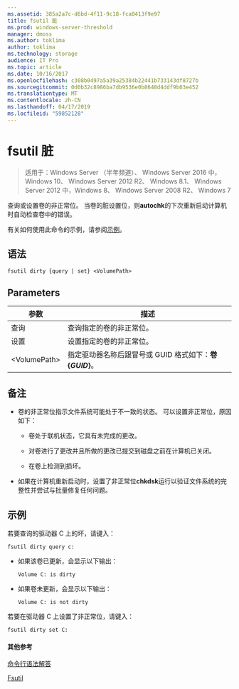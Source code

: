 ```yaml
---
ms.assetid: 385a2a7c-d6bd-4f11-9c18-fca0413f9e97
title: fsutil 脏
ms.prod: windows-server-threshold
manager: dmoss
ms.author: toklima
author: toklima
ms.technology: storage
audience: IT Pro
ms.topic: article
ms.date: 10/16/2017
ms.openlocfilehash: c308b0497a5a39a25384b22441b733143df8727b
ms.sourcegitcommit: 0d0b32c8986ba7db9536e0b8648d4ddf9b03e452
ms.translationtype: MT
ms.contentlocale: zh-CN
ms.lasthandoff: 04/17/2019
ms.locfileid: "59852128"
---
```

# <a name="fsutil-dirty"></a>fsutil 脏
>适用于：Windows Server （半年频道）、 Windows Server 2016 中，Windows 10、 Windows Server 2012 R2、 Windows 8.1、 Windows Server 2012 中，Windows 8、 Windows Server 2008 R2、 Windows 7

查询或设置卷的非正常位。 当卷的脏设置位，则**autochk**的下次重新启动计算机时自动检查卷中的错误。

有关如何使用此命令的示例，请参阅[示例](#BKMK_examples)。

## <a name="syntax"></a>语法

```
fsutil dirty {query | set} <VolumePath>
```

## <a name="parameters"></a>Parameters

|参数|描述|
|-------------|---------------|
|查询|查询指定的卷的非正常位。|
|设置|设置指定的卷的非正常位。|
|\<VolumePath>|指定驱动器名称后跟冒号或 GUID 格式如下：**卷 {***GUID***}**。|

## <a name="remarks"></a>备注

-   卷的非正常位指示文件系统可能处于不一致的状态。 可以设置非正常位，原因如下：

    -   卷处于联机状态，它具有未完成的更改。

    -   对卷进行了更改并且所做的更改已提交到磁盘之前在计算机已关闭。

    -   在卷上检测到损坏。

-   如果在计算机重新启动时，设置了非正常位**chkdsk**运行以验证文件系统的完整性并尝试与批量修复任何问题。

## <a name="BKMK_examples"></a>示例
若要查询的驱动器 C 上的坏，请键入：

```
fsutil dirty query c:
```

-   如果该卷已更新，会显示以下输出：

    `Volume C: is dirty`

-   如果卷未更新，会显示以下输出：

    `Volume C: is not dirty`

若要在驱动器 C 上设置了非正常位，请键入：

```
fsutil dirty set C:
```

#### <a name="additional-references"></a>其他参考
[命令行语法解答](Command-Line-Syntax-Key.md)

[Fsutil](Fsutil.md)



